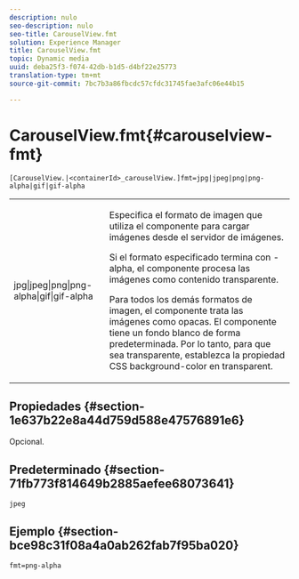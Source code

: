 ```yaml
---
description: nulo
seo-description: nulo
seo-title: CarouselView.fmt
solution: Experience Manager
title: CarouselView.fmt
topic: Dynamic media
uuid: deba25f3-f074-42db-b1d5-d4bf22e25773
translation-type: tm+mt
source-git-commit: 7bc7b3a86fbcdc57cfdc31745fae3afc06e44b15

---
```



# CarouselView.fmt{#carouselview-fmt}

`[CarouselView.|<containerId>_carouselView.]fmt=jpg|jpeg|png|png-alpha|gif|gif-alpha`

<table id="table_441553CD34C94A58A9D7CBF772DEDDB6"> 
 <tbody> 
  <tr> 
   <td colname="col1"> <p> <span class="codeph"> jpg|jpeg|png|png-alpha|gif|gif-alpha</span> </p> </td> 
   <td colname="col2"> <p> Especifica el formato de imagen que utiliza el componente para cargar imágenes desde el servidor de imágenes. </p> <p>Si el formato especificado termina con <span class="codeph"> -alpha</span>, el componente procesa las imágenes como contenido transparente. </p> <p>Para todos los demás formatos de imagen, el componente trata las imágenes como opacas. El componente tiene un fondo blanco de forma predeterminada. Por lo tanto, para que sea transparente, establezca la propiedad CSS <span class="codeph"> background-color</span> en <span class="codeph"> transparent</span>. </p> </td> 
  </tr> 
 </tbody> 
</table>

## Propiedades {#section-1e637b22e8a44d759d588e47576891e6}

Opcional.

## Predeterminado {#section-71fb773f814649b2885aefee68073641}

`jpeg`

## Ejemplo {#section-bce98c31f08a4a0ab262fab7f95ba020}

`fmt=png-alpha`
